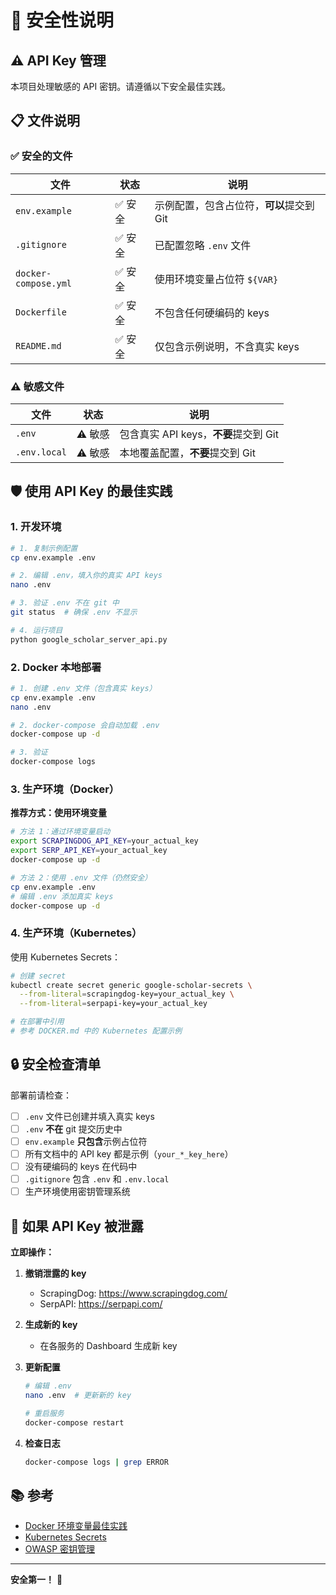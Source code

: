 # 🔐 安全性说明

## ⚠️ API Key 管理

本项目处理敏感的 API 密钥。请遵循以下安全最佳实践。

## 📋 文件说明

### ✅ 安全的文件

| 文件 | 状态 | 说明 |
|------|------|------|
| `env.example` | ✅ 安全 | 示例配置，包含占位符，**可以**提交到 Git |
| `.gitignore` | ✅ 安全 | 已配置忽略 `.env` 文件 |
| `docker-compose.yml` | ✅ 安全 | 使用环境变量占位符 `${VAR}` |
| `Dockerfile` | ✅ 安全 | 不包含任何硬编码的 keys |
| `README.md` | ✅ 安全 | 仅包含示例说明，不含真实 keys |

### ⚠️ 敏感文件

| 文件 | 状态 | 说明 |
|------|------|------|
| `.env` | ⚠️ 敏感 | 包含真实 API keys，**不要**提交到 Git |
| `.env.local` | ⚠️ 敏感 | 本地覆盖配置，**不要**提交到 Git |

## 🛡️ 使用 API Key 的最佳实践

### 1. 开发环境

```bash
# 1. 复制示例配置
cp env.example .env

# 2. 编辑 .env，填入你的真实 API keys
nano .env

# 3. 验证 .env 不在 git 中
git status  # 确保 .env 不显示

# 4. 运行项目
python google_scholar_server_api.py
```

### 2. Docker 本地部署

```bash
# 1. 创建 .env 文件（包含真实 keys）
cp env.example .env
nano .env

# 2. docker-compose 会自动加载 .env
docker-compose up -d

# 3. 验证
docker-compose logs
```

### 3. 生产环境（Docker）

**推荐方式：使用环境变量**

```bash
# 方法 1：通过环境变量启动
export SCRAPINGDOG_API_KEY=your_actual_key
export SERP_API_KEY=your_actual_key
docker-compose up -d

# 方法 2：使用 .env 文件（仍然安全）
cp env.example .env
# 编辑 .env 添加真实 keys
docker-compose up -d
```

### 4. 生产环境（Kubernetes）

使用 Kubernetes Secrets：

```bash
# 创建 secret
kubectl create secret generic google-scholar-secrets \
  --from-literal=scrapingdog-key=your_actual_key \
  --from-literal=serpapi-key=your_actual_key

# 在部署中引用
# 参考 DOCKER.md 中的 Kubernetes 配置示例
```

## 🔒 安全检查清单

部署前请检查：

- [ ] `.env` 文件已创建并填入真实 keys
- [ ] `.env` **不在** git 提交历史中
- [ ] `env.example` **只包含**示例占位符
- [ ] 所有文档中的 API key 都是示例（`your_*_key_here`）
- [ ] 没有硬编码的 keys 在代码中
- [ ] `.gitignore` 包含 `.env` 和 `.env.local`
- [ ] 生产环境使用密钥管理系统

## 🚨 如果 API Key 被泄露

**立即操作：**

1. **撤销泄露的 key**
   - ScrapingDog: https://www.scrapingdog.com/
   - SerpAPI: https://serpapi.com/

2. **生成新的 key**
   - 在各服务的 Dashboard 生成新 key

3. **更新配置**
   ```bash
   # 编辑 .env
   nano .env  # 更新新的 key
   
   # 重启服务
   docker-compose restart
   ```

4. **检查日志**
   ```bash
   docker-compose logs | grep ERROR
   ```

## 📚 参考

- [Docker 环境变量最佳实践](https://docs.docker.com/compose/env-file/)
- [Kubernetes Secrets](https://kubernetes.io/docs/concepts/configuration/secret/)
- [OWASP 密钥管理](https://cheatsheetseries.owasp.org/cheatsheets/Secrets_Management_Cheat_Sheet.html)

---

**安全第一！** 🔐
